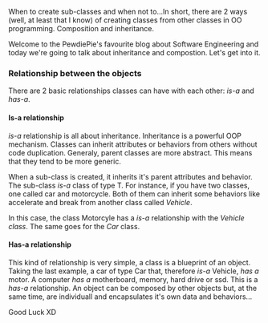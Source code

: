 <div style="text-align: left;">
    <p>
        When to create sub-classes and when not to...In short, there are 2 ways
        (well, at least that I know) of creating classes from
        other classes in OO programming. Composition and inheritance.
    </p>
    <p>
        Welcome to the PewdiePie's favourite blog about Software Engineering and today
        we're going to talk about inheritance and compostion. Let's get into it.
    </p>
    <h3>Relationship between the objects</h3>
    <p>
        There are 2 basic relationships classes can have with each other: <i>is-a</i> and
        <i>has-a</i>.
    </p>
    <h4>Is-a relationship</h4>
    <p>
        <i>is-a</i> relationship is all about inheritance. Inheritance is a powerful OOP mechanism.
        Classes can inherit attributes or behaviors from others without code duplication.
        Generaly, parent classes are more abstract. This means that they tend to be more generic. 
    </p>
    <p>
        When a sub-class is created, it inherits it's parent attributes and behavior. The sub-class
        <i>is-a</i> class of type T. For instance, if you have two classes, one called car and motorcycle.
        Both of them can inherit some behaviors like accelerate and break from another class called
        <i>Vehicle</i>.
    </p>
    <p>
        In this case, the class Motorcyle has a <i>is-a</i> relationship with the <i>Vehicle class</i>.
        The same goes for the <i>Car</i> class.
    </p>
    <h4>Has-a relationship</h4>
    <p>
        This kind of relationship is very simple, a class is a blueprint of an object. Taking the last
        example, a car of type Car that, therefore <i>is-a</i> Vehicle, <i>has a</i> motor.
        A computer <i>has a</i> motherboard, memory, hard drive or ssd. This is a <i>has-a</i> relationship.
        An object can be composed by other objects but, at the same time, are individuall and encapsulates
        it's own data and behaviors...
    </p>
    Good Luck XD
</div>
